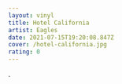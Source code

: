 ```yaml
---
layout: vinyl
title: Hotel California
artist: Eagles
date: 2021-07-15T19:20:08.847Z
cover: /hotel-california.jpg
rating: 0
---
```

.